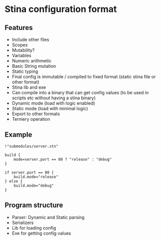 # Stina configuration format

## Features
- Include other files
- Scopes
- Mutability?
- Variables
- Numeric arithmetic
- Basic String mutation
- Static typing
- Final config is immutable / compiled to fixed format (static stina file or other format)
- Stina lib and exe
- Can compile into a binary that can get config values (to be used in scripts etc without having a stina binary)
- Dynamic mode (load with logic enabled)
- Static mode (load with minimal logic)
- Export to other formats
- Terniery operation

## Example
```
!"submodules/server.stn"

build {
    mode=server.port == 80 ? "release" : "debug"
}

if server.port == 80 {
    build.mode="release"
} else {
    build.mode="debug"
}

```

## Program structure
- Parser: Dynamic and Static parsing
- Serializers
- Lib for loading config
- Exe for getting config values
